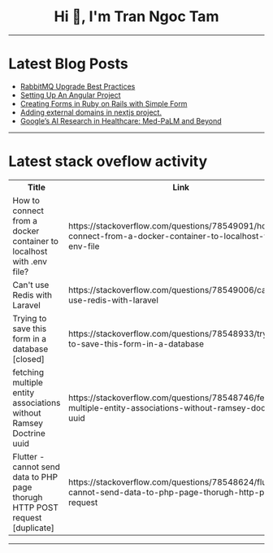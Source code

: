 <h1 align="center">Hi 👋, I'm Tran Ngoc Tam</h1>

---

# Latest Blog Posts 
<!-- BLOG-POST-LIST:START -->
- [RabbitMQ Upgrade Best Practices](https://dev.to/stoft/rabbitmq-upgrade-best-practices-1i82)
- [Setting Up An Angular Project](https://dev.to/reliable25/setting-up-an-angular-project-383n)
- [Creating Forms in Ruby on Rails with Simple Form](https://dev.to/appsignal/creating-forms-in-ruby-on-rails-with-simple-form-3od1)
- [Adding external domains in nextjs project.](https://dev.to/shahbaazx786/adding-external-domains-in-nextjs-project-48p2)
- [Google’s AI Research in Healthcare: Med-PaLM and Beyond](https://dev.to/aishikl/googles-ai-research-in-healthcare-med-palm-and-beyond-2ddg)
<!-- BLOG-POST-LIST:END -->

---

# Latest stack oveflow activity
<table>
  <tr><th>Title</th><th>Link</th></tr>
  <!-- STACKOVERFLOW:START --><tr><td>How to connect from a docker container to localhost with .env file?</td><td>https://stackoverflow.com/questions/78549091/how-to-connect-from-a-docker-container-to-localhost-with-env-file</td></tr><tr><td>Can&#39;t use Redis with Laravel</td><td>https://stackoverflow.com/questions/78549006/cant-use-redis-with-laravel</td></tr><tr><td>Trying to save this form in a database [closed]</td><td>https://stackoverflow.com/questions/78548933/trying-to-save-this-form-in-a-database</td></tr><tr><td>fetching multiple entity associations without Ramsey Doctrine uuid</td><td>https://stackoverflow.com/questions/78548746/fetching-multiple-entity-associations-without-ramsey-doctrine-uuid</td></tr><tr><td>Flutter - cannot send data to PHP page thorugh HTTP POST request [duplicate]</td><td>https://stackoverflow.com/questions/78548624/flutter-cannot-send-data-to-php-page-thorugh-http-post-request</td></tr><!-- STACKOVERFLOW:END -->
</table>

---


